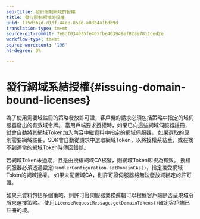 ```yaml
---
seo-title: 發行限制網域的授權
title: 發行限制網域的授權
uuid: 175d3b7d-d1df-44ee-85ad-a0db4a1bdb9d
translation-type: tm+mt
source-git-commit: 7e8df034035fe465fbe403949ef828e7811ced2e
workflow-type: tm+mt
source-wordcount: '196'
ht-degree: 0%

---
```



# 發行網域系結授權{#issuing-domain-bound-licenses}

為了使用需要域註冊的策略發放許可證，客戶機的請求必須包括策略中指定的域伺服器發出的有效域令牌。 當用戶端要求授權時，如果已向這些網域伺服器註冊，就會自動將其網域Token加入內容中繼資料中指定的網域伺服器。 如果選取的原則需要網域註冊，SDK會自動從請求中選取網域Token，以將授權系結至，或在找不到適當的網域Token時傳回錯誤。

若網域Token未過期，且是由授權網域CA核發，則網域Token即視為有效。 授權伺服器必須透過設定`HandlerConfiguration.setDomainCAs()`，指定接受網域Token的網域授權。 如果未配置域CA，則許可證伺服器將無法發放域綁定的許可證。

如果元資料包括多個策略，則許可證伺服器業務邏輯可以根據客戶端是否呈現域令牌來選擇策略。 使用`LicenseRequestMessage.getDomainTokens()`確定客戶端已註冊的域。
